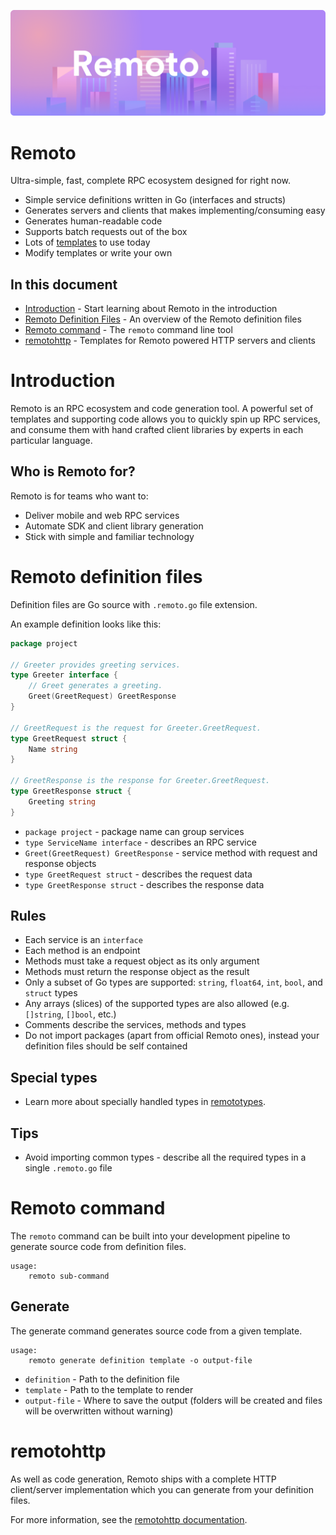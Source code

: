 ![Remoto banner](misc/remoto-banner-fog-by-chris-ryer.png)

# Remoto

Ultra-simple, fast, complete RPC ecosystem designed for right now.

* Simple service definitions written in Go (interfaces and structs)
* Generates servers and clients that makes implementing/consuming easy
* Generates human-readable code
* Supports batch requests out of the box
* Lots of [templates](templates) to use today
* Modify templates or write your own

## In this document

* [Introduction](#introduction) - Start learning about Remoto in the introduction
* [Remoto Definition Files](#remoto-definition-files) - An overview of the Remoto definition files
* [Remoto command](#remoto-command) - The `remoto` command line tool
* [remotohttp](#remotohttp) - Templates for Remoto powered HTTP servers and clients

# Introduction

Remoto is an RPC ecosystem and code generation tool. A powerful set of templates and
supporting code allows you to quickly spin up RPC services, and consume them with hand crafted
client libraries by experts in each particular language.

## Who is Remoto for?

Remoto is for teams who want to:

* Deliver mobile and web RPC services
* Automate SDK and client library generation
* Stick with simple and familiar technology

# Remoto definition files

Definition files are Go source with `.remoto.go` file extension.

An example definition looks like this:

```go
package project

// Greeter provides greeting services.
type Greeter interface {
	// Greet generates a greeting.
	Greet(GreetRequest) GreetResponse
}

// GreetRequest is the request for Greeter.GreetRequest.
type GreetRequest struct {
	Name string
}

// GreetResponse is the response for Greeter.GreetRequest.
type GreetResponse struct {
	Greeting string
}
```

* `package project` - package name can group services
* `type ServiceName interface` - describes an RPC service
* `Greet(GreetRequest) GreetResponse` - service method with request and response objects
* `type GreetRequest struct` - describes the request data
* `type GreetResponse struct` - describes the response data

## Rules

* Each service is an `interface`
* Each method is an endpoint
* Methods must take a request object as its only argument
* Methods must return the response object as the result
* Only a subset of Go types are supported: `string`, `float64`, `int`, `bool`, and `struct` types
* Any arrays (slices) of the supported types are also allowed (e.g. `[]string`, `[]bool`, etc.)
* Comments describe the services, methods and types
* Do not import packages (apart from official Remoto ones), instead your definition files should be self contained

## Special types

* Learn more about specially handled types in [remototypes](remototypes).

## Tips

* Avoid importing common types - describe all the required types in a single `.remoto.go` file

# Remoto command

The `remoto` command can be built into your development pipeline to generate source code from
definition files.

```
usage:
	remoto sub-command
```

## Generate

The generate command generates source code from a given template.

```
usage:
	remoto generate definition template -o output-file
```

* `definition` - Path to the definition file
* `template` - Path to the template to render
* `output-file` - Where to save the output (folders will be created and files will be overwritten without warning)

# remotohttp

As well as code generation, Remoto ships with a complete HTTP client/server implementation which you can generate from your definition files.

For more information, see the [remotohttp documentation](go/remotohttp).
